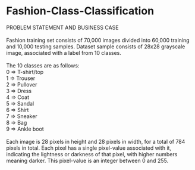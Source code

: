 # Fashion-Class-Classification
PROBLEM STATEMENT AND BUSINESS CASE <br/><br/>
Fashion training set consists of 70,000 images divided into 60,000 training and 10,000 testing samples. Dataset sample consists of 28x28 grayscale image, associated with a label from 10 classes. <br/> <br/>
The 10 classes are as follows: <br/>
0 => T-shirt/top <br/>1 => Trouser <br/> 2 => Pullover <br/> 3 => Dress <br/> 4 => Coat <br/> 5 => Sandal <br/> 6 => Shirt <br/> 7 => Sneaker <br/> 8 => Bag <br/> 9 => Ankle boot <br/> <br/>
Each image is 28 pixels in height and 28 pixels in width, for a total of 784 pixels in total. Each pixel has a single pixel-value associated with it, indicating the lightness or darkness of that pixel, with higher numbers meaning darker. This pixel-value is an integer between 0 and 255.
<br/>


